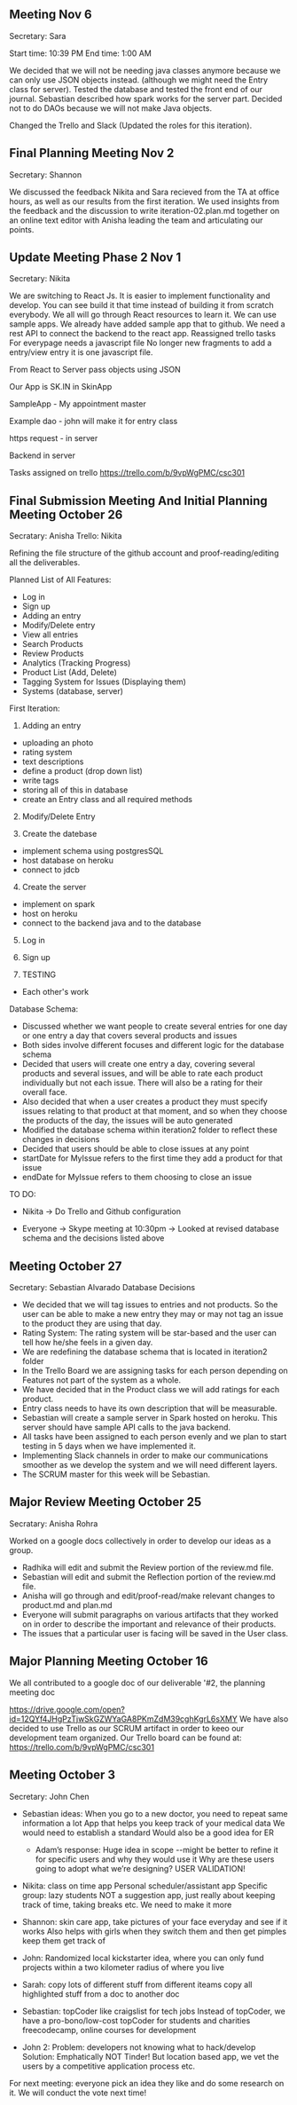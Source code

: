## Meeting Nov 6
Secretary: Sara

Start time: 10:39 PM
End time: 1:00 AM

We decided that we will not be needing java classes anymore because we can only use JSON objects instead. (although we might need the Entry class for server).
Tested the database and tested the front end of our journal.
Sebastian described how spark works for the server part.
Decided not to do DAOs because we will not make Java objects.

Changed the Trello and Slack (Updated the roles for this iteration).

## Final Planning Meeting Nov 2
Secretary: Shannon

We discussed the feedback Nikita and Sara recieved from the TA at office hours, as well as our results from
the first iteration. We used insights from the feedback and the discussion to write iteration-02.plan.md together
on an online text editor with Anisha leading the team and articulating our points.

## Update Meeting Phase 2 Nov 1
Secretary: Nikita

We are switching to React Js. It is easier to implement functionality and develop. You can see build it that time instead of building it from scratch everybody. We all will go through React resources to learn it. We can use sample apps. We already have added sample app that to github.
We need a rest API to connect the backend to the react app.
Reassigned trello tasks
For everypage needs a javascript file 
No longer new fragments to add a entry/view entry it is one javascript file.

From React to Server pass objects using JSON

Our App is SK.IN in SkinApp

SampleApp - My appointment master

Example dao - john will make it for entry class

https request - in server

Backend in server

Tasks assigned on trello
https://trello.com/b/9vpWgPMC/csc301

## Final Submission Meeting And Initial Planning Meeting October 26

Secratary: Anisha
Trello: Nikita

Refining the file structure of the github account and proof-reading/editing all the deliverables.

Planned List of All Features:
- Log in
- Sign up
- Adding an entry
- Modify/Delete entry
- View all entries
- Search Products
- Review Products
- Analytics (Tracking Progress)
- Product List (Add, Delete)
- Tagging System for Issues (Displaying them)
- Systems (database, server)

First Iteration:

1) Adding an entry
- uploading an photo
- rating system
- text descriptions
- define a product (drop down list)
- write tags
- storing all of this in database
- create an Entry class and all required methods

2) Modify/Delete Entry

3) Create the datebase
- implement schema using postgresSQL
- host database on heroku
- connect to jdcb

4) Create the server
- implement on spark
- host on heroku
- connect to the backend java and to the database

5) Log in

6) Sign up

7) TESTING
- Each other's work

Database Schema:

- Discussed whether we want people to create several entries for one day or one entry a day that covers several products and issues
- Both sides involve different focuses and different logic for the database schema
- Decided that users will create one entry a day, covering several products and several issues, and will be able to rate each product individually but not each issue. There will also be a rating for their overall face.
- Also decided that when a user creates a product they must specify issues relating to that product at that moment, and so when they choose the products of the day, the issues will be auto generated
- Modified the database schema within iteration2 folder to reflect these changes in decisions
- Decided that users should be able to close issues at any point
- startDate for MyIssue refers to the first time they add a product for that issue
- endDate for MyIssue refers to them choosing to close an issue

TO DO:

+ Nikita
-> Do Trello and Github configuration

+ Everyone
-> Skype meeting at 10:30pm
-> Looked at revised database schema and the decisions listed above

## Meeting October 27
Secretary: Sebastian Alvarado
Database Decisions
+ We decided that we will tag issues to entries and not products. So the user can be able to make a new entry they may or may not tag an issue to the product they are using that day. 
+ Rating System:
  The rating system will be star-based and the user can tell how he/she feels in a given day. 
+ We are redefining the database schema that is located in iteration2 folder
+ In the Trello Board we are assigning tasks for each person depending on Features not part of the system as a whole. 
+ We have decided that in the Product class we will add ratings for each product. 
+ Entry class needs to have its own description that will be measurable. 
+ Sebastian will create a sample server in Spark hosted on heroku. This server should have sample API calls to the java backend.
+ All tasks have been assigned to each person evenly and we plan to start testing in 5 days when we have implemented it. 
+ Implementing Slack channels in order to make our communications smoother as we develop the system and we will need different layers.
+ The SCRUM master for this week will be Sebastian. 

## Major Review Meeting October 25

Secratary: Anisha Rohra

Worked on a google docs collectively in order to develop our ideas as a group.
+ Radhika will edit and submit the Review portion of the review.md file.
+ Sebastian will edit and submit the Reflection portion of the review.md file.
+ Anisha will go through and edit/proof-read/make relevant changes to product.md and plan.md
+ Everyone will submit paragraphs on various artifacts that they worked on in order to describe the important and relevance of their products.
+ The issues that a particular user is facing will be saved in the User class.


## Major Planning Meeting October 16
We all contributed to a google doc of our deliverable '#2, the planning meeting doc

https://drive.google.com/open?id=12QYf4JHgPzTjwSkGZWYaGA8PKmZdM39cghKgrL6sXMY
We have also decided to use Trello as our SCRUM artifact in order to keeo our development team organized.
Our Trello board can be found at:
https://trello.com/b/9vpWgPMC/csc301

## Meeting October 3

Secretary: John Chen

+ Sebastian ideas:
When you go to a new doctor, you need to repeat same information a lot
App that helps you keep track of your medical data
We would need to establish a standard
Would also be a good idea for ER 
  - Adam’s response:
Huge idea in scope
--might be better to refine it for specific users and why they would use it
Why are these users going to adopt what we’re designing? USER VALIDATION!
+ Nikita:
class on time app
Personal scheduler/assistant app
Specific group: lazy students
NOT a suggestion app, just really about keeping track of time, taking breaks etc.
We need to make it more 
+ Shannon: skin care app, take pictures of your face everyday and see if it works
Also helps with girls when they switch them and then get pimples keep them get track of

+ John: Randomized local kickstarter idea, where you can only fund projects within a two kilometer radius of where you live

+ Sarah:
copy lots of different stuff from different iteams
copy all highlighted stuff from a doc to another doc

+ Sebastian: topCoder like craigslist for tech jobs
Instead of topCoder, we have a pro-bono/low-cost topCoder for students and charities
freecodecamp, online courses for development

+ John 2: Problem: developers not knowing what to hack/develop
Solution: Emphatically NOT Tinder! 
But location based app, we vet the users by a competitive application process etc.

For next meeting: everyone pick an idea they like and do some research on it. We will conduct the vote next time!
